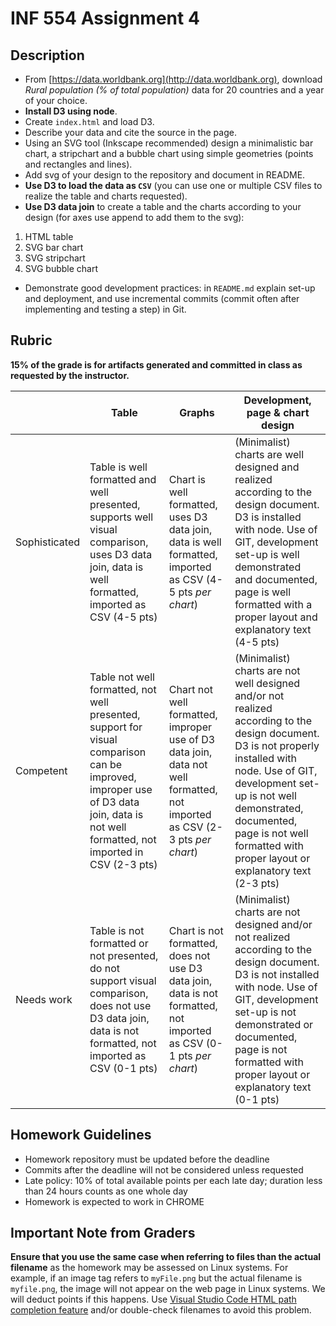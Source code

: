 # INF 554 Assignment 4

## Description

- From [https://data.worldbank.org](http://data.worldbank.org), download *Rural population (% of total population)* data for 20 countries and a year of your choice.
- __Install D3 using node__.
- Create `index.html` and load D3.
- Describe your data and cite the source in the page.
- Using an SVG tool (Inkscape recommended) design a minimalistic bar chart, a stripchart and a bubble chart using simple geometries (points and rectangles and lines).
- Add svg of your design to the repository and document in README.
- __Use D3 to load the data as `CSV`__ (you can use one or multiple CSV files to realize the table and charts requested).
- __Use D3 data join__ to create a table and the charts according to your design (for axes use append to add them to the svg):

1. HTML table
2. SVG bar chart
3. SVG stripchart
4. SVG bubble chart

- Demonstrate good development practices: in `README.md` explain set-up and deployment, and use incremental commits (commit often after implementing and testing a step) in Git.

## Rubric

__15% of the grade is for artifacts generated and committed in class as requested by the instructor.__

|               | Table  | Graphs                                        | Development, page & chart design |
| ------------- | ------ | --------------------------------------------- | -------------------------------- |
| Sophisticated | Table is well formatted and well presented, supports well visual comparison, uses D3 data join, data is well formatted, imported as CSV (4-5 pts) | Chart is well formatted, uses D3 data join, data is well formatted, imported as CSV (4-5 pts *per chart*) | (Minimalist) charts are well designed and realized according to the design document. D3 is installed with node. Use of GIT, development set-up is well demonstrated and documented, page is well formatted with a proper layout and explanatory text (4-5 pts) |
| Competent     | Table not well formatted, not well presented, support for visual comparison can be improved, improper use of D3 data join, data is not well formatted, not imported in CSV (2-3 pts) | Chart not well formatted, improper use of D3 data join, data not well formatted, not imported as CSV (2-3 pts *per chart*) | (Minimalist) charts are not well designed and/or not realized according to the design document. D3 is not properly installed with node. Use of GIT, development set-up is not well demonstrated, documented, page is not well formatted with proper layout or explanatory text (2-3 pts) |
| Needs work    | Table is not formatted or not presented, do not support visual comparison, does not use D3 data join, data is not formatted, not imported as CSV (0-1 pts) | Chart is not formatted, does not use D3 data join, data is not formatted, not imported as CSV (0-1 pts *per chart*) | (Minimalist) charts are not designed and/or not realized according to the design document. D3 is not installed with node. Use of GIT, development set-up is not demonstrated or documented, page is not formatted with proper layout or explanatory text (0-1 pts) |

## Homework Guidelines

- Homework repository must be updated before the deadline
- Commits after the deadline will not be considered unless requested
- Late policy: 10% of total available points per each late day; duration less than 24 hours counts as one whole day
- Homework is expected to work in CHROME

## Important Note from Graders

__Ensure that you use the same case when referring to files than the actual filename__ as the homework may be assessed on Linux systems. For example, if an image tag refers to `myFile.png` but the actual filename is `myfile.png`, the image will not appear on the web page in Linux systems. We will deduct points if this happens. Use [Visual Studio Code HTML path completion feature](https://code.visualstudio.com/updates/v1_21#_html-path-completion) and/or double-check filenames to avoid this problem.
